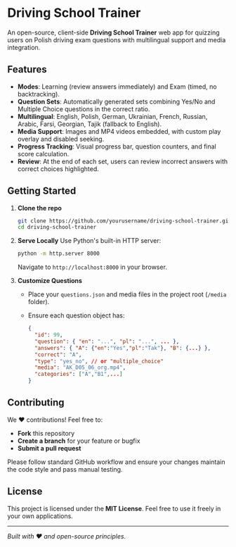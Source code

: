 # Driving School Trainer

An open-source, client-side **Driving School Trainer** web app for quizzing users on Polish driving exam questions with multilingual support and media integration.

## Features

* **Modes**: Learning (review answers immediately) and Exam (timed, no backtracking).
* **Question Sets**: Automatically generated sets combining Yes/No and Multiple Choice questions in the correct ratio.
* **Multilingual**: English, Polish, German, Ukrainian, French, Russian, Arabic, Farsi, Georgian, Tajik (fallback to English).
* **Media Support**: Images and MP4 videos embedded, with custom play overlay and disabled seeking.
* **Progress Tracking**: Visual progress bar, question counters, and final score calculation.
* **Review**: At the end of each set, users can review incorrect answers with correct choices highlighted.

## Getting Started

1. **Clone the repo**

   ```bash
   git clone https://github.com/yourusername/driving-school-trainer.git
   cd driving-school-trainer
   ```

2. **Serve Locally**
   Use Python's built-in HTTP server:

   ```bash
   python -m http.server 8000
   ```

   Navigate to `http://localhost:8000` in your browser.

3. **Customize Questions**

   * Place your `questions.json` and media files in the project root (`/media` folder).
   * Ensure each question object has:

     ```json
     {
       "id": 99,
       "question": { "en": "...", "pl": "...", ... },
       "answers": { "A": {"en":"Yes","pl":"Tak"}, "B": {...} },
       "correct": "A",
       "type": "yes_no", // or "multiple_choice"
       "media": "AK_D05_06_org.mp4",
       "categories": ["A","B1",...]
     }
     ```

## Contributing

We ❤️ contributions! Feel free to:

* **Fork** this repository
* **Create a branch** for your feature or bugfix
* **Submit a pull request**

Please follow standard GitHub workflow and ensure your changes maintain the code style and pass manual testing.

## License

This project is licensed under the **MIT License**. Feel free to use it freely in your own applications.

---

*Built with ❤️ and open-source principles.*
